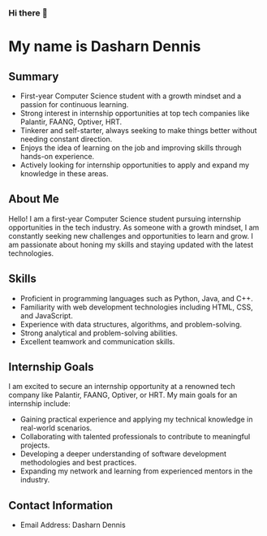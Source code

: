 ### Hi there 👋

# My name is Dasharn Dennis

## Summary

- First-year Computer Science student with a growth mindset and a passion for continuous learning.
- Strong interest in internship opportunities at top tech companies like Palantir, FAANG, Optiver, HRT.
- Tinkerer and self-starter, always seeking to make things better without needing constant direction.
- Enjoys the idea of learning on the job and improving skills through hands-on experience.
- Actively looking for internship opportunities to apply and expand my knowledge in these areas.

## About Me

Hello! I am a first-year Computer Science student pursuing internship opportunities in the tech industry. As someone with a growth mindset, I am constantly seeking new challenges and opportunities to learn and grow. I am passionate about honing my skills and staying updated with the latest technologies.

## Skills

- Proficient in programming languages such as Python, Java, and C++.
- Familiarity with web development technologies including HTML, CSS, and JavaScript.
- Experience with data structures, algorithms, and problem-solving.
- Strong analytical and problem-solving abilities.
- Excellent teamwork and communication skills.


## Internship Goals

I am excited to secure an internship opportunity at a renowned tech company like Palantir, FAANG, Optiver, or HRT. My main goals for an internship include:

- Gaining practical experience and applying my technical knowledge in real-world scenarios.
- Collaborating with talented professionals to contribute to meaningful projects.
- Developing a deeper understanding of software development methodologies and best practices.
- Expanding my network and learning from experienced mentors in the industry.

## Contact Information

- Email Address: Dasharn Dennis



